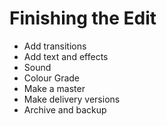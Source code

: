 # Finishing the Edit #

- Add transitions
- Add text and effects
- Sound
- Colour Grade
- Make a master
- Make delivery versions
- Archive and backup